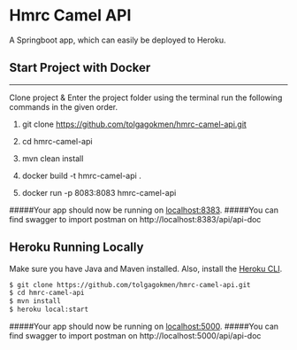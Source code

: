 # Hmrc Camel API

A Springboot app, which can easily be deployed to Heroku.

## Start Project with Docker
--------
  Clone project & Enter the project folder using the terminal run the following commands in the given order.       
  
1) git clone https://github.com/tolgagokmen/hmrc-camel-api.git

2) cd hmrc-camel-api
3) mvn clean install    
4) docker build -t hmrc-camel-api .
5) docker run -p 8083:8083 hmrc-camel-api

#####Your app should now be running on [localhost:8383](http://localhost:8383/).
#####You can find swagger to import postman on http://localhost:8383/api/api-doc



## Heroku Running Locally

Make sure you have Java and Maven installed.  Also, install the [Heroku CLI](https://cli.heroku.com/).

```sh
$ git clone https://github.com/tolgagokmen/hmrc-camel-api.git
$ cd hmrc-camel-api
$ mvn install
$ heroku local:start
```

#####Your app should now be running on [localhost:5000](http://localhost:5000/).
#####You can find swagger to import postman on http://localhost:5000/api/api-doc

```


